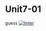 # Unit7-01
guess
 [![linter](https://github.com/Solomontesfaye2/Unit7-01/workflows/linter22/badge.svg)](https://github.com/marketplace/actions/super-linter) 
